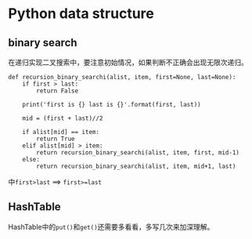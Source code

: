 # Python data structure
## binary search
在递归实现二叉搜索中，要注意初始情况，如果判断不正确会出现无限次递归。

```
def recursion_binary_searchi(alist, item, first=None, last=None):
    if first > last:
        return False

    print('first is {} last is {}'.format(first, last))

    mid = (first + last)//2

    if alist[mid] == item:
        return True
    elif alist[mid] > item:
        return recursion_binary_searchi(alist, item, first, mid-1)
    else:
        return recursion_binary_searchi(alist, item, mid+1, last)
```

中`first>last` ==> `first>=last`

## HashTable
HashTable中的`put()`和`get()`还需要多看看，多写几次来加深理解。
